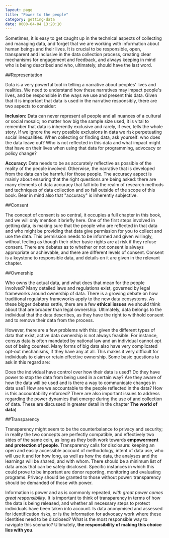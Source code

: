 ```yaml
---
layout: page
title: "Power to the people"
category: getting-data
date: 0000-04-04 13:20:10
---
```


Sometimes, it is easy to get caught up in the technical aspects of collecting and managing data, and forget that we are working with information about human beings and their lives. It is crucial to be responsible, open, transparent and inclusive in the data collection process, creating clear mechanisms for engagement and feedback, and always keeping in mind who is being described and who, ultimately, should have the last word.

##Representation

Data is a very powerful tool in telling a narrative about peoples' lives and realities. We need to understand how these narratives may impact people's lives, and be responsible in the ways we use and present this data. Given that it is important that data is used in the narrative responsibly, there are two aspects to consider:

**Inclusion:** Data can never represent all people and all nuances of a cultural or social mosaic; no matter how big the sample size used, it is vital to remember that data is inherently exclusive and rarely, if ever, tells the whole story. If we ignore the very possible exclusions in data we risk perpetuating social inequalities. When collecting or finding data, ask yourself: who does the data leave out? Who is not reflected in this data and what impact might that have on their lives when using that data for programming, advocacy or policy change?

**Accuracy:** Data needs to be as accurately reflective as possible of the reality of the people involved. Otherwise, the narrative that is developed from the data can be harmful for those people. The accuracy aspect is mainly about ensuring that the right questions are being asked: there are many elements of data accuracy that fall into the realm of research methods and techniques of data collection and so fall outside of the scope of this book. Bear in mind also that "accuracy" is inherently subjective.

##Consent

The concept of consent is so central, it occupies a full chapter in this book, and we will only mention it briefly here. One of the first steps involved in getting data, is making sure that the people who are reflected in that data and who might be providing that data give permission for you to collect and use the data. This permission needs to be informed and given willingly, without feeling as though their other basic rights are at risk if they refuse consent. There are debates as to whether or not consent is always appropriate or achievable, and there are different levels of consent. Consent is a keystone to responsible data, and details on it are given in the relevant chapter.

##Ownership

Who owns the actual data, and what does that mean for the people involved? Many detailed laws and regulations exist, governed by legal frameworks around ownership of data. There is a growing debate on how traditional regulatory frameworks apply to the new data ecosystems. As these bigger debates settle, there are a few **ethical issues** we should think about that are broader than legal ownership. Ultimately, data belongs to the individual that the data describes, as they have the right to withhold consent and to remove their data from the process.

However, there are a few problems with this: given the different types of data that exist, active data ownership is not always feasible.  For instance, census data is often mandated by national law and an individual cannot opt out of being counted. Many forms of big data also have very complicated opt-out mechanisms, if they have any at all. This makes it very difficult for individuals to claim or retain effective ownership. Some basic questions to ask in this regard are:

Does the individual have control over how their data is used?
Do they have power to stop the data from being used in a certain way?
Are they aware of how the data will be used and is there a way to communicate changes in data use?
How are we accountable to the people reflected in the data? How is this accountability enforced?
There are also important issues to address regarding the power dynamics that emerge during the use of and collection of data. These are discussed in greater detail in the chapter **The world of data**)

##Transparency

Transparency might seem to be the counterbalance to privacy and security; in reality the two concepts are perfectly compatible, and effectively two sides of the same coin, as long as they both work towards **empowerment and protection of people**. Transparency calls for disclosure: keeping an open and easily accessible account of methodology, intent of data use, who will use it and for how long, as well as how the data, the analyses and the learnings will be shared, and with whom. There should be a minimum list of data areas that can be safely disclosed. Specific instances in which this could prove to be important are donor reporting, monitoring and evaluating programs. Privacy should be granted to those without power: transparency should be demanded of those with power.

Information is power and as is commonly repeated, *with great power comes great responsibility*. It is important to think of transparency in terms of how the data is being released, and whether all necessary steps to protect individuals have been taken into account. Is data anonymised and assessed for identification risks, or is the information for advocacy work where these identities need to be disclosed? What is the most responsible way to navigate this scenario? Ultimately, **the responsibility of making this choice lies with you**.
